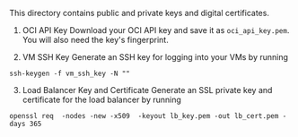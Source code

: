 This directory contains public and private keys and
digital certificates.

1. OCI API Key
Download your OCI API key and save it as `oci_api_key.pem`.
You will also need the key's fingerprint.

2. VM SSH Key
Generate an SSH key for logging into your VMs by running
```
ssh-keygen -f vm_ssh_key -N ""
```

3. Load Balancer Key and Certificate
Generate an SSL private key and certificate for the load balancer
by running

```
openssl req  -nodes -new -x509  -keyout lb_key.pem -out lb_cert.pem -days 365
```

